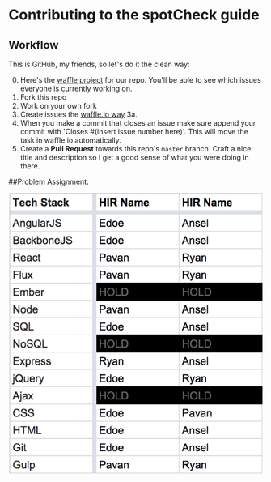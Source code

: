 # Contributing to the spotCheck guide

## Workflow

This is GitHub, my friends, so let's do it the clean way:

  0. Here's the [waffle project](https://waffle.io/so-spotcheck/spotCheck) for our repo. You'll be able to see which issues everyone is currently working on.
  1. Fork this repo
  2. Work on your own fork
  3. Create issues the [waffle.io way](https://github.com/waffleio/waffle.io/wiki/FAQs#automatically-move-issues-in-progress-1)
  3a. 
  4. When you make a commit that closes an issue make sure append your commit with 'Closes #(insert issue number here)'. This will move the task in waffle.io automatically. 
  3. Create a **Pull Request** towards this repo's `master` branch.  Craft a nice title and description so I get a good sense of what you were doing in there.


##Problem Assignment:

![Problem Assignment](/images/Assignments.png?raw=true "Assignments")